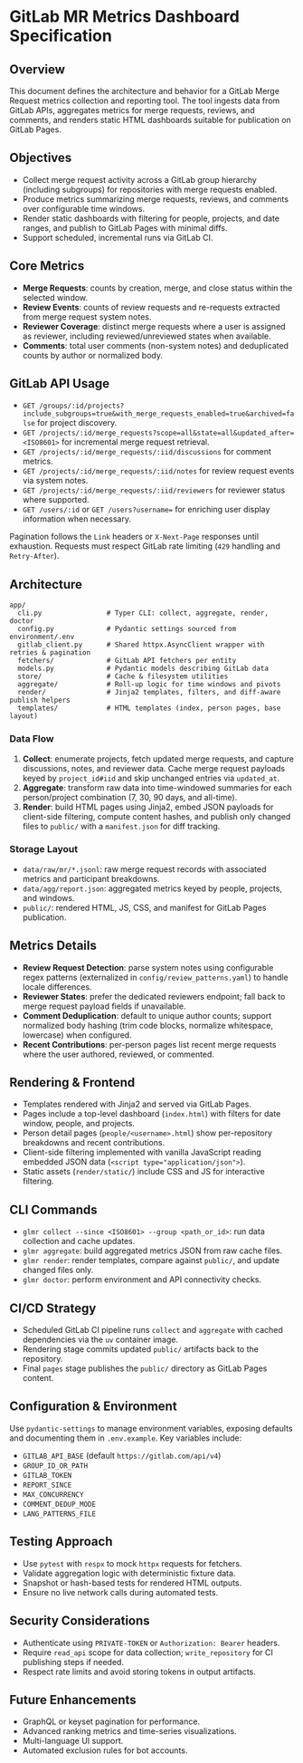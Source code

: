 # GitLab MR Metrics Dashboard Specification

## Overview
This document defines the architecture and behavior for a GitLab Merge Request metrics collection and reporting tool. The tool ingests data from GitLab APIs, aggregates metrics for merge requests, reviews, and comments, and renders static HTML dashboards suitable for publication on GitLab Pages.

## Objectives
- Collect merge request activity across a GitLab group hierarchy (including subgroups) for repositories with merge requests enabled.
- Produce metrics summarizing merge requests, reviews, and comments over configurable time windows.
- Render static dashboards with filtering for people, projects, and date ranges, and publish to GitLab Pages with minimal diffs.
- Support scheduled, incremental runs via GitLab CI.

## Core Metrics
- **Merge Requests**: counts by creation, merge, and close status within the selected window.
- **Review Events**: counts of review requests and re-requests extracted from merge request system notes.
- **Reviewer Coverage**: distinct merge requests where a user is assigned as reviewer, including reviewed/unreviewed states when available.
- **Comments**: total user comments (non-system notes) and deduplicated counts by author or normalized body.

## GitLab API Usage
- `GET /groups/:id/projects?include_subgroups=true&with_merge_requests_enabled=true&archived=false` for project discovery.
- `GET /projects/:id/merge_requests?scope=all&state=all&updated_after=<ISO8601>` for incremental merge request retrieval.
- `GET /projects/:id/merge_requests/:iid/discussions` for comment metrics.
- `GET /projects/:id/merge_requests/:iid/notes` for review request events via system notes.
- `GET /projects/:id/merge_requests/:iid/reviewers` for reviewer status where supported.
- `GET /users/:id` or `GET /users?username=` for enriching user display information when necessary.

Pagination follows the `Link` headers or `X-Next-Page` responses until exhaustion. Requests must respect GitLab rate limiting (`429` handling and `Retry-After`).

## Architecture
```
app/
  cli.py                # Typer CLI: collect, aggregate, render, doctor
  config.py             # Pydantic settings sourced from environment/.env
  gitlab_client.py      # Shared httpx.AsyncClient wrapper with retries & pagination
  fetchers/             # GitLab API fetchers per entity
  models.py             # Pydantic models describing GitLab data
  store/                # Cache & filesystem utilities
  aggregate/            # Roll-up logic for time windows and pivots
  render/               # Jinja2 templates, filters, and diff-aware publish helpers
  templates/            # HTML templates (index, person pages, base layout)
```

### Data Flow
1. **Collect**: enumerate projects, fetch updated merge requests, and capture discussions, notes, and reviewer data. Cache merge request payloads keyed by `project_id#iid` and skip unchanged entries via `updated_at`.
2. **Aggregate**: transform raw data into time-windowed summaries for each person/project combination (7, 30, 90 days, and all-time).
3. **Render**: build HTML pages using Jinja2, embed JSON payloads for client-side filtering, compute content hashes, and publish only changed files to `public/` with a `manifest.json` for diff tracking.

### Storage Layout
- `data/raw/mr/*.jsonl`: raw merge request records with associated metrics and participant breakdowns.
- `data/agg/report.json`: aggregated metrics keyed by people, projects, and windows.
- `public/`: rendered HTML, JS, CSS, and manifest for GitLab Pages publication.

## Metrics Details
- **Review Request Detection**: parse system notes using configurable regex patterns (externalized in `config/review_patterns.yaml`) to handle locale differences.
- **Reviewer States**: prefer the dedicated reviewers endpoint; fall back to merge request payload fields if unavailable.
- **Comment Deduplication**: default to unique author counts; support normalized body hashing (trim code blocks, normalize whitespace, lowercase) when configured.
- **Recent Contributions**: per-person pages list recent merge requests where the user authored, reviewed, or commented.

## Rendering & Frontend
- Templates rendered with Jinja2 and served via GitLab Pages.
- Pages include a top-level dashboard (`index.html`) with filters for date window, people, and projects.
- Person detail pages (`people/<username>.html`) show per-repository breakdowns and recent contributions.
- Client-side filtering implemented with vanilla JavaScript reading embedded JSON data (`<script type="application/json">`).
- Static assets (`render/static/`) include CSS and JS for interactive filtering.

## CLI Commands
- `glmr collect --since <ISO8601> --group <path_or_id>`: run data collection and cache updates.
- `glmr aggregate`: build aggregated metrics JSON from raw cache files.
- `glmr render`: render templates, compare against `public/`, and update changed files only.
- `glmr doctor`: perform environment and API connectivity checks.

## CI/CD Strategy
- Scheduled GitLab CI pipeline runs `collect` and `aggregate` with cached dependencies via the `uv` container image.
- Rendering stage commits updated `public/` artifacts back to the repository.
- Final `pages` stage publishes the `public/` directory as GitLab Pages content.

## Configuration & Environment
Use `pydantic-settings` to manage environment variables, exposing defaults and documenting them in `.env.example`. Key variables include:
- `GITLAB_API_BASE` (default `https://gitlab.com/api/v4`)
- `GROUP_ID_OR_PATH`
- `GITLAB_TOKEN`
- `REPORT_SINCE`
- `MAX_CONCURRENCY`
- `COMMENT_DEDUP_MODE`
- `LANG_PATTERNS_FILE`

## Testing Approach
- Use `pytest` with `respx` to mock `httpx` requests for fetchers.
- Validate aggregation logic with deterministic fixture data.
- Snapshot or hash-based tests for rendered HTML outputs.
- Ensure no live network calls during automated tests.

## Security Considerations
- Authenticate using `PRIVATE-TOKEN` or `Authorization: Bearer` headers.
- Require `read_api` scope for data collection; `write_repository` for CI publishing steps if needed.
- Respect rate limits and avoid storing tokens in output artifacts.

## Future Enhancements
- GraphQL or keyset pagination for performance.
- Advanced ranking metrics and time-series visualizations.
- Multi-language UI support.
- Automated exclusion rules for bot accounts.
